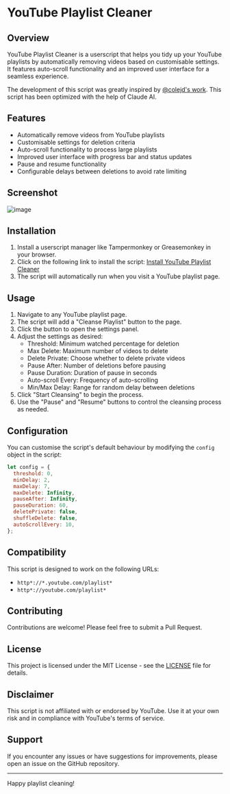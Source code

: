 # YouTube Playlist Cleaner

## Overview

YouTube Playlist Cleaner is a userscript that helps you tidy up your YouTube playlists by automatically removing videos based on customisable settings. 
It features auto-scroll functionality and an improved user interface for a seamless experience.

The development of this script was greatly inspired by [@colejd's work](https://gist.github.com/astamicu/eb351ce10451f1a51b71a1287d36880f?permalink_comment_id=4489588#gistcomment-4489588).
This script has been optimized with the help of Claude AI.

## Features

- Automatically remove videos from YouTube playlists
- Customisable settings for deletion criteria
- Auto-scroll functionality to process large playlists
- Improved user interface with progress bar and status updates
- Pause and resume functionality
- Configurable delays between deletions to avoid rate limiting

## Screenshot

![image](https://github.com/user-attachments/assets/48dd8e03-d608-4a87-9dd6-3f67e3c77e15)

## Installation

1. Install a userscript manager like Tampermonkey or Greasemonkey in your browser.
2. Click on the following link to install the script: [Install YouTube Playlist Cleaner](https://github.com/John-nata/YT-Playlist-Cleaner/raw/main/YT-playlist-cleaner.js)
3. The script will automatically run when you visit a YouTube playlist page.

## Usage

1. Navigate to any YouTube playlist page.
2. The script will add a "Cleanse Playlist" button to the page.
3. Click the button to open the settings panel.
4. Adjust the settings as desired:
   - Threshold: Minimum watched percentage for deletion
   - Max Delete: Maximum number of videos to delete
   - Delete Private: Choose whether to delete private videos
   - Pause After: Number of deletions before pausing
   - Pause Duration: Duration of pause in seconds
   - Auto-scroll Every: Frequency of auto-scrolling
   - Min/Max Delay: Range for random delay between deletions
5. Click "Start Cleansing" to begin the process.
6. Use the "Pause" and "Resume" buttons to control the cleansing process as needed.

## Configuration

You can customise the script's default behaviour by modifying the `config` object in the script:

```javascript
let config = {
  threshold: 0,
  minDelay: 2,
  maxDelay: 7,
  maxDelete: Infinity,
  pauseAfter: Infinity,
  pauseDuration: 60,
  deletePrivate: false,
  shuffleDelete: false,
  autoScrollEvery: 10,
};
```

## Compatibility

This script is designed to work on the following URLs:
- `http*://*.youtube.com/playlist*`
- `http*://youtube.com/playlist*`

## Contributing

Contributions are welcome! Please feel free to submit a Pull Request.

## License

This project is licensed under the MIT License - see the [LICENSE](LICENSE) file for details.

## Disclaimer

This script is not affiliated with or endorsed by YouTube. Use it at your own risk and in compliance with YouTube's terms of service.

## Support

If you encounter any issues or have suggestions for improvements, please open an issue on the GitHub repository.

---

Happy playlist cleaning!
